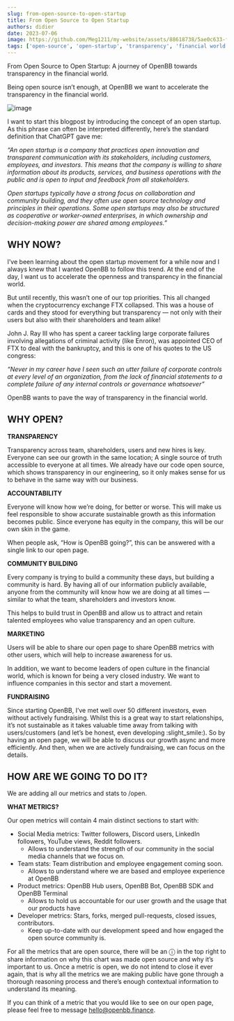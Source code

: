 ```yaml
---
slug: from-open-source-to-open-startup
title: From Open Source to Open Startup
authors: didier
date: 2023-07-06
image: https://github.com/Meg1211/my-website/assets/88618738/5ae0c633-fe95-481c-85bb-eef15891481f
tags: ['open-source', 'open-startup', 'transparency', 'financial world', 'OpenBB']
---
```


From Open Source to Open Startup: A journey of OpenBB towards transparency in the financial world.

<!-- truncate -->

Being open source isn’t enough, at OpenBB we want to accelerate the transparency in the financial world.

![image](https://github.com/Meg1211/my-website/assets/88618738/5ae0c633-fe95-481c-85bb-eef15891481f)

I want to start this blogpost by introducing the concept of an open startup. As this phrase can often be interpreted differently, here’s the standard definition that ChatGPT gave me:

_“An open startup is a company that practices open innovation and transparent communication with its stakeholders, including customers, employees, and investors. This means that the company is willing to share information about its products, services, and business operations with the public and is open to input and feedback from all stakeholders._

_Open startups typically have a strong focus on collaboration and community building, and they often use open source technology and principles in their operations. Some open startups may also be structured as cooperative or worker-owned enterprises, in which ownership and decision-making power are shared among employees.”_

## WHY NOW?

I’ve been learning about the open startup movement for a while now and I always knew that I wanted OpenBB to follow this trend. At the end of the day, I want us to accelerate the openness and transparency in the financial world.

But until recently, this wasn’t one of our top priorities. This all changed when the cryptocurrency exchange FTX collapsed. This was a house of cards and they stood for everything but transparency — not only with their users but also with their shareholders and team alike!

John J. Ray III who has spent a career tackling large corporate failures involving allegations of criminal activity (like Enron), was appointed CEO of FTX to deal with the bankruptcy, and this is one of his quotes to the US congress:

_“Never in my career have I seen such an utter failure of corporate controls at every level of an organization, from the lack of financial statements to a complete failure of any internal controls or governance whatsoever”_

OpenBB wants to pave the way of transparency in the financial world.

## WHY OPEN?

**TRANSPARENCY**

Transparency across team, shareholders, users and new hires is key. Everyone can see our growth in the same location; A single source of truth accessible to everyone at all times. We already have our code open source, which shows transparency in our engineering, so it only makes sense for us to behave in the same way with our business.

**ACCOUNTABILITY**

Everyone will know how we’re doing, for better or worse. This will make us feel responsible to show accurate sustainable growth as this information becomes public. Since everyone has equity in the company, this will be our own skin in the game.

When people ask, “How is OpenBB going?”, this can be answered with a single link to our open page.

**COMMUNITY BUILDING**

Every company is trying to build a community these days, but building a community is hard. By having all of our information publicly available, anyone from the community will know how we are doing at all times — similar to what the team, shareholders and investors know.

This helps to build trust in OpenBB and allow us to attract and retain talented employees who value transparency and an open culture.

**MARKETING**

Users will be able to share our open page to share OpenBB metrics with other users, which will help to increase awareness for us.

In addition, we want to become leaders of open culture in the financial world, which is known for being a very closed industry. We want to influence companies in this sector and start a movement.

**FUNDRAISING**

Since starting OpenBB, I’ve met well over 50 different investors, even without actively fundraising. Whilst this is a great way to start relationships, it’s not sustainable as it takes valuable time away from talking with users/customers (and let’s be honest, even developing :slight_smile:). So by having an open page, we will be able to discuss our growth async and more efficiently. And then, when we are actively fundraising, we can focus on the details.

## HOW ARE WE GOING TO DO IT?

We are adding all our metrics and stats to /open.

**WHAT METRICS?**

Our open metrics will contain 4 main distinct sections to start with:

- Social Media metrics: Twitter followers, Discord users, LinkedIn followers, YouTube views, Reddit followers.
    - Allows to understand the strength of our community in the social media channels that we focus on.
- Team stats: Team distribution and employee engagement coming soon.
    - Allows to understand where we are based and employee experience at OpenBB
- Product metrics: OpenBB Hub users, OpenBB Bot, OpenBB SDK and OpenBB Terminal
    - Allows to hold us accountable for our user growth and the usage that our products have
- Developer metrics: Stars, forks, merged pull-requests, closed issues, contributors.
    - Keep up-to-date with our development speed and how engaged the open source community is.

For all the metrics that are open source, there will be an ⓘ in the top right to share information on why this chart was made open source and why it’s important to us. Once a metric is open, we do not intend to close it ever again, that is why all the metrics we are making public have gone through a thorough reasoning process and there’s enough contextual information to understand its meaning.

If you can think of a metric that you would like to see on our open page, please feel free to message hello@openbb.finance.
